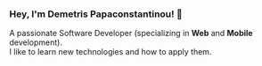 ### Hey, I'm Demetris Papaconstantinou! 👋

<!--
**DemetrisPapaconstantinou/DemetrisPapaconstantinou** is a ✨ _special_ ✨ repository because its `README.md` (this file) appears on your GitHub profile.

Here are some ideas to get you started:

- 🔭 I’m currently working on ...
- 🌱 I’m currently learning ...
- 👯 I’m looking to collaborate on ...
- 🤔 I’m looking for help with ...
- 💬 Ask me about ...
- 📫 How to reach me: ...
- 😄 Pronouns: ...
- ⚡ Fun fact: ...
-->

A passionate Software Developer (specializing in <b>Web</b> and <b>Mobile</b> development).<br>
I like to learn new technologies and how to apply them.
